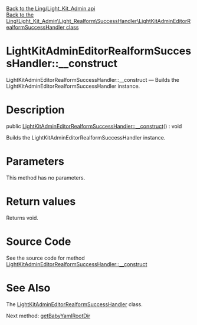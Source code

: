 [Back to the Ling/Light_Kit_Admin api](https://github.com/lingtalfi/Light_Kit_Admin/blob/master/doc/api/Ling/Light_Kit_Admin.md)<br>
[Back to the Ling\Light_Kit_Admin\Light_Realform\SuccessHandler\LightKitAdminEditorRealformSuccessHandler class](https://github.com/lingtalfi/Light_Kit_Admin/blob/master/doc/api/Ling/Light_Kit_Admin/Light_Realform/SuccessHandler/LightKitAdminEditorRealformSuccessHandler.md)


LightKitAdminEditorRealformSuccessHandler::__construct
================



LightKitAdminEditorRealformSuccessHandler::__construct — Builds the LightKitAdminEditorRealformSuccessHandler instance.




Description
================


public [LightKitAdminEditorRealformSuccessHandler::__construct](https://github.com/lingtalfi/Light_Kit_Admin/blob/master/doc/api/Ling/Light_Kit_Admin/Light_Realform/SuccessHandler/LightKitAdminEditorRealformSuccessHandler/__construct.md)() : void




Builds the LightKitAdminEditorRealformSuccessHandler instance.




Parameters
================

This method has no parameters.


Return values
================

Returns void.








Source Code
===========
See the source code for method [LightKitAdminEditorRealformSuccessHandler::__construct](https://github.com/lingtalfi/Light_Kit_Admin/blob/master/Light_Realform/SuccessHandler/LightKitAdminEditorRealformSuccessHandler.php#L18-L21)


See Also
================

The [LightKitAdminEditorRealformSuccessHandler](https://github.com/lingtalfi/Light_Kit_Admin/blob/master/doc/api/Ling/Light_Kit_Admin/Light_Realform/SuccessHandler/LightKitAdminEditorRealformSuccessHandler.md) class.

Next method: [getBabyYamlRootDir](https://github.com/lingtalfi/Light_Kit_Admin/blob/master/doc/api/Ling/Light_Kit_Admin/Light_Realform/SuccessHandler/LightKitAdminEditorRealformSuccessHandler/getBabyYamlRootDir.md)<br>

